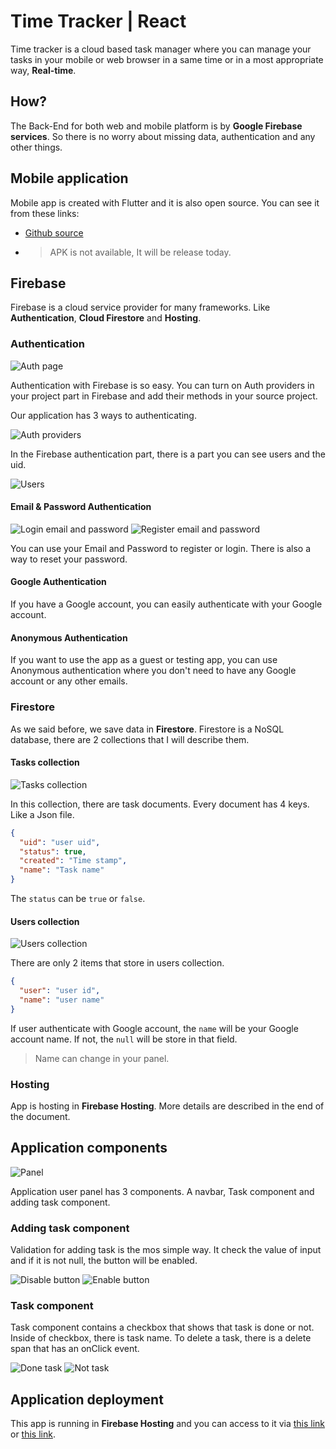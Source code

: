 # Time Tracker | React

Time tracker is a cloud based task manager where you can manage your tasks in your mobile or web browser in a same time or in a most appropriate way, **Real-time**.

## How?

The Back-End for both web and mobile platform is by **Google Firebase services**. So there is no worry about missing data, authentication and any other things.

## Mobile application

Mobile app is created with Flutter and it is also open source. You can see it from these links:

- [Github source](https://github.com/BlackIQ/TimeTracker-Flutter)
- > APK is not available, It will be release today.

## Firebase

Firebase is a cloud service provider for many frameworks. Like **Authentication**, **Cloud Firestore** and **Hosting**.

### Authentication

![Auth page](public/images/react-auth.png)

Authentication with Firebase is so easy. You can turn on Auth providers in your project part in Firebase and add their methods in your source project.

Our application has 3 ways to authenticating.

![Auth providers](public/images/auth-providers.png)

In the Firebase authentication part, there is a part you can see users and the uid.

![Users](public/images/users-authentication.png)

#### Email & Password Authentication

![Login email and password](public/images/ep-login.png) ![Register email and password](public/images/ep-register.png)

You can use your Email and Password to register or login. There is also a way to reset your password.

#### Google Authentication

If you have a Google account, you can easily authenticate with your Google account.

#### Anonymous Authentication

If you want to use the app as a guest or testing app, you can use Anonymous authentication where you don't need to have any Google account or any other emails.

### Firestore

As we said before, we save data in **Firestore**. Firestore is a NoSQL database, there are 2 collections that I will describe them.

#### Tasks collection

![Tasks collection](public/images/task-collection.png)

In this collection, there are task documents. Every document has 4 keys. Like a Json file.

```json
{
  "uid": "user uid",
  "status": true,
  "created": "Time stamp",
  "name": "Task name"
}
```

The `status` can be `true` or `false`.

#### Users collection

![Users collection](public/images/user-collection.png)

There are only 2 items that store in users collection.

```json
{
  "user": "user id",
  "name": "user name"
}
```

If user authenticate with Google account, the `name` will be your Google account name. If not, the `null` will be store in that field.

> Name can change in your panel.

### Hosting

App is hosting in **Firebase Hosting**. More details are described in the end of the document.

## Application components

![Panel](public/images/react-panel.png)

Application user panel has 3 components. A navbar, Task component and adding task component.

### Adding task component

Validation for adding task is the mos simple way. It check the value of input and if it is not null, the button will be enabled.

![Disable button](public/images/react-add-disable.png) ![Enable button](public/images/react-add-enable.png)

### Task component

Task component contains a checkbox that shows that task is done or not. Inside of checkbox, there is task name. To delete a task, there is a delete span that has an onClick event.

![Done task](public/images/react-task-done.png) ![Not task](public/images/react-task-not.png)

## Application deployment

This app is running in **Firebase Hosting** and you can access to it via [this link](time-tracker-f3ebc.firebaseapp.com) or [this link](time-tracker-f3ebc.web.app).
